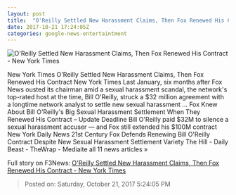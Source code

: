 ```yaml
---
layout: post
title:  "O'Reilly Settled New Harassment Claims, Then Fox Renewed His Contract - New York Times"
date: 2017-10-21 17:24:05Z
categories: google-news-entertaintment
---
```


![O'Reilly Settled New Harassment Claims, Then Fox Renewed His Contract - New York Times](https://static01.nyt.com/images/2017/10/21/business/22FOX-8/22FOX-8-facebookJumbo.jpg)

New York Times O'Reilly Settled New Harassment Claims, Then Fox Renewed His Contract New York Times Last January, six months after Fox News ousted its chairman amid a sexual harassment scandal, the network's top-rated host at the time, Bill O'Reilly, struck a $32 million agreement with a longtime network analyst to settle new sexual harassment ... Fox Knew About Bill O'Reilly's Big Sexual Harassment Settlement When They Renewed His Contract – Update Deadline Bill O'Reilly paid $32M to silence a sexual harassment accuser — and Fox still extended his $100M contract New York Daily News 21st Century Fox Defends Renewing Bill O'Reilly Contract Despite New Sexual Harassment Settlement Variety The Hill - Daily Beast - TheWrap - Mediaite all 11 news articles »


Full story on F3News: [O'Reilly Settled New Harassment Claims, Then Fox Renewed His Contract - New York Times](http://www.f3nws.com/n/H2zAJG)

> Posted on: Saturday, October 21, 2017 5:24:05 PM
